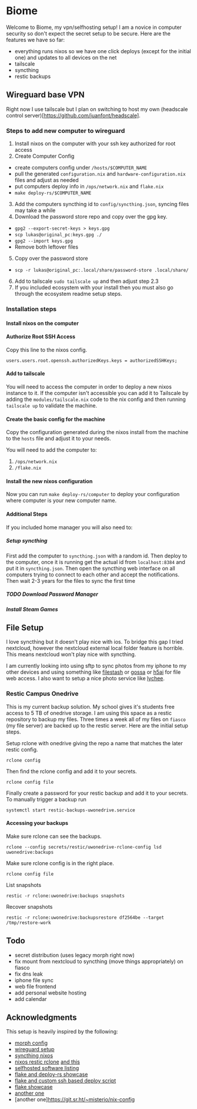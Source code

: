 # Biome

Welcome to Biome, my vpn/selfhosting setup!
I am a novice in computer security so don't expect the secret setup to be secure.
Here are the features we have so far:
- everything runs nixos so we have one click deploys (except for the initial one) and updates to all devices on the net
- tailscale
- syncthing
- restic backups

## Wireguard base VPN

Right now I use tailscale but I plan on switching to host my own (headscale control server)[https://github.com/juanfont/headscale].

### Steps to add new computer to wireguard

1. Install nixos on the computer with your ssh key authorized for root access
2. Create Computer Config
  - create computers config under `/hosts/$COMPUTER_NAME`
  - pull the generated `configuration.nix` and `hardware-configuration.nix` files and adjust as needed
  - put computers deploy info in `/ops/network.nix` and `flake.nix`
  - `make deploy-rs/$COMPUTER_NAME`
3. Add the computers syncthing id to `config/syncthing.json`, syncing files may take a while
4. Download the password store repo and copy over the gpg key.
  - `gpg2 --export-secret-keys > keys.gpg`
  - `scp lukas@original_pc:keys.gpg ./`
  - `gpg2 --import keys.gpg`
  - Remove both leftover files
5. Copy over the password store
  - `scp -r lukas@original_pc:.local/share/password-store .local/share/`
6. Add to tailscale `sudo tailscale up` and then adjust step 2.3
7. If you included ecosystem with your install then you must also go through the ecosystem readme setup steps.

### Installation steps

#### Install nixos on the computer

#### Authorize Root SSH Access
Copy this line to the nixos config.
```
users.users.root.openssh.authorizedKeys.keys = authorizedSSHKeys;
```
#### Add to tailscale
You will need to access the computer in order to deploy a new nixos instance to it.
If the computer isn't accessible you can add it to Tailscale by adding the `modules/tailscale.nix`
code to the nix config and then running `tailscale up` to validate the machine.

#### Create the basic config for the machine
Copy the configuration generated during the nixos install from the machine to the `hosts` file and
adjust it to your needs.

You will need to add the computer to:
1. `/ops/network.nix`
2. `/flake.nix`

#### Install the new nixos configuration
Now you can run `make deploy-rs/computer` to deploy your configuration where computer is your new computer name.

#### Additional Steps
If you included home manager you will also need to:

##### Setup syncthing

First add the computer to `syncthing.json` with a random id.
Then deploy to the computer, once it is running get the actual id from `localhost:8384` and put it in `syncthing.json`.
Then open the syncthing web interface on all computers trying to connect to each other and accept the notifications.
Then wait 2-3 years for the files to sync the first time

##### TODO Download Password Manager

##### Install Steam Games

## File Setup

I love syncthing but it doesn't play nice with ios. To bridge this gap I tried nextcloud, however the nextcloud
external local folder feature is horrible. This means nextcloud won't play nice with syncthing.

I am currently looking into using sftp to sync photos from my iphone to
my other devices and using something like [filestash](https://www.filestash.app/) or [gossa](https://github.com/pldubouilh/gossa) or [h5ai](https://larsjung.de/h5ai/) for file web access.
I also want to setup a nice photo service like [lychee](https://lychee.electerious.com/).

### Restic Campus Onedrive

This is my current backup solution. My school gives it's students free access
to 5 TB of onedrive storage. I am using this space as a restic repository
to backup my files. Three times a week all of my files on `fiasco` (my file server) are backed
up to the restic server. Here are the initial setup steps.


Setup rclone with onedrive giving the repo a name that matches the later restic config.
```
rclone config
```
Then find the rclone config and add it to your secrets.
```
rclone config file
```
Finally create a password for your restic backup and add it to your secrets. To manually trigger a backup run
```
systemctl start restic-backups-uwonedrive.service
```

#### Accessing your backups

Make sure rclone can see the backups.
```
rclone --config secrets/restic/uwonedrive-rclone-config lsd uwonedrive:backups
```

Make sure rclone config is in the right place.
```
rclone config file
```

List snapshots

```
restic -r rclone:uwonedrive:backups snapshots
```

Recover snapshots
```
restic -r rclone:uwonedrive:backupsrestore df2564be --target /tmp/restore-work
```

## Todo

- secret distribution (uses legacy morph right now)
- fix mount from nextcloud to syncthing (move things appropriately) on fiasco
- fix dns leak
- iphone file sync
- web file frontend
- add personal website hosting
- add calendar 
 
## Acknowledgments

This setup is heavily inspired by the following:

- [morph config](https://github.com/Xe/blog-nixos-configs)
- [wireguard setup](https://github.com/abcdw/rde)
- [syncthing nixos](https://cloud.tissot.de/gitea/benneti/nixos/src/commit/a6ec7bd0206642537596ffdf11049af8312ca6c6)
- [nixos restic rclone](https://francis.begyn.be/blog/nixos-restic-backups) [and this](https://wiki.cont.run/self-hosted-services/)
- [selfhosted software listing](https://github.com/awesome-selfhosted/awesome-selfhosted)
- [flake and deploy-rs showcase](https://github.com/bbigras/nix-config)
- [flake and custom ssh based deploy script](https://github.com/hlissner/dotfiles)
- [flake showcase](https://github.com/hlissner/dotfiles)
- [another one](https://github.com/lovesegfault/nix-config)
- [another one]https://git.sr.ht/~misterio/nix-config
